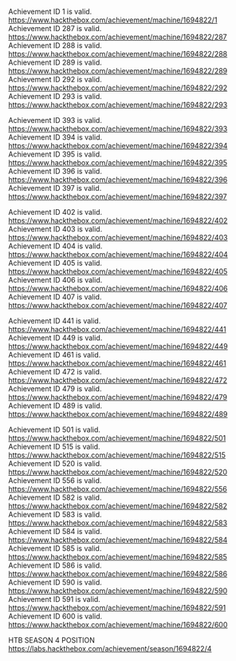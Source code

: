 Achievement ID 1 is valid.  https://www.hackthebox.com/achievement/machine/1694822/1
Achievement ID 287 is valid.  https://www.hackthebox.com/achievement/machine/1694822/287
Achievement ID 288 is valid.  https://www.hackthebox.com/achievement/machine/1694822/288
Achievement ID 289 is valid.  https://www.hackthebox.com/achievement/machine/1694822/289
Achievement ID 292 is valid.  https://www.hackthebox.com/achievement/machine/1694822/292
Achievement ID 293 is valid.  https://www.hackthebox.com/achievement/machine/1694822/293

Achievement ID 393 is valid.  https://www.hackthebox.com/achievement/machine/1694822/393
Achievement ID 394 is valid.   https://www.hackthebox.com/achievement/machine/1694822/394
Achievement ID 395 is valid.   https://www.hackthebox.com/achievement/machine/1694822/395
Achievement ID 396 is valid.  https://www.hackthebox.com/achievement/machine/1694822/396
Achievement ID 397 is valid.  https://www.hackthebox.com/achievement/machine/1694822/397

Achievement ID 402 is valid.  https://www.hackthebox.com/achievement/machine/1694822/402
Achievement ID 403 is valid.  https://www.hackthebox.com/achievement/machine/1694822/403
Achievement ID 404 is valid.  https://www.hackthebox.com/achievement/machine/1694822/404
Achievement ID 405 is valid.  https://www.hackthebox.com/achievement/machine/1694822/405
Achievement ID 406 is valid.  https://www.hackthebox.com/achievement/machine/1694822/406
Achievement ID 407 is valid.  https://www.hackthebox.com/achievement/machine/1694822/407

Achievement ID 441 is valid.  https://www.hackthebox.com/achievement/machine/1694822/441
Achievement ID 449 is valid.  https://www.hackthebox.com/achievement/machine/1694822/449
Achievement ID 461 is valid.  https://www.hackthebox.com/achievement/machine/1694822/461
Achievement ID 472 is valid.  https://www.hackthebox.com/achievement/machine/1694822/472
Achievement ID 479 is valid.  https://www.hackthebox.com/achievement/machine/1694822/479
Achievement ID 489 is valid.  https://www.hackthebox.com/achievement/machine/1694822/489

Achievement ID 501 is valid.  https://www.hackthebox.com/achievement/machine/1694822/501
Achievement ID 515 is valid.  https://www.hackthebox.com/achievement/machine/1694822/515
Achievement ID 520 is valid.  https://www.hackthebox.com/achievement/machine/1694822/520
Achievement ID 556 is valid.  https://www.hackthebox.com/achievement/machine/1694822/556
Achievement ID 582 is valid.  https://www.hackthebox.com/achievement/machine/1694822/582
Achievement ID 583 is valid.  https://www.hackthebox.com/achievement/machine/1694822/583
Achievement ID 584 is valid.  https://www.hackthebox.com/achievement/machine/1694822/584
Achievement ID 585 is valid.  https://www.hackthebox.com/achievement/machine/1694822/585
Achievement ID 586 is valid.  https://www.hackthebox.com/achievement/machine/1694822/586
Achievement ID 590 is valid.  https://www.hackthebox.com/achievement/machine/1694822/590
Achievement ID 591 is valid.  https://www.hackthebox.com/achievement/machine/1694822/591
Achievement ID 600 is valid.  https://www.hackthebox.com/achievement/machine/1694822/600

HTB SEASON 4 POSITION         https://labs.hackthebox.com/achievement/season/1694822/4








